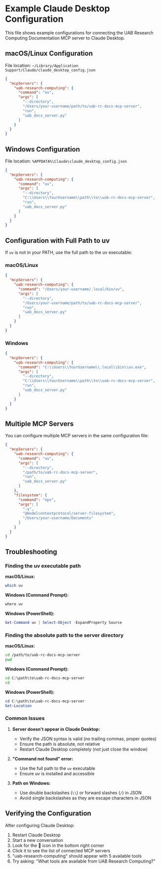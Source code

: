 # Example Claude Desktop Configuration

This file shows example configurations for connecting the UAB Research Computing
Documentation MCP server to Claude Desktop.

## macOS/Linux Configuration

File location: `~/Library/Application Support/Claude/claude_desktop_config.json`

```json
{
  "mcpServers": {
    "uab-research-computing": {
      "command": "uv",
      "args": [
        "--directory",
        "/Users/your-username/path/to/uab-rc-docs-mcp-server",
        "run",
        "uab_docs_server.py"
      ]
    }
  }
}
```

## Windows Configuration

File location: `%APPDATA%\Claude\claude_desktop_config.json`

```json
{
  "mcpServers": {
    "uab-research-computing": {
      "command": "uv",
      "args": [
        "--directory",
        "C:\\Users\\YourUsername\\path\\to\\uab-rc-docs-mcp-server",
        "run",
        "uab_docs_server.py"
      ]
    }
  }
}
```

## Configuration with Full Path to uv

If `uv` is not in your PATH, use the full path to the uv executable:

### macOS/Linux
```json
{
  "mcpServers": {
    "uab-research-computing": {
      "command": "/Users/your-username/.local/bin/uv",
      "args": [
        "--directory",
        "/Users/your-username/path/to/uab-rc-docs-mcp-server",
        "run",
        "uab_docs_server.py"
      ]
    }
  }
}
```

### Windows
```json
{
  "mcpServers": {
    "uab-research-computing": {
      "command": "C:\\Users\\YourUsername\\.local\\bin\\uv.exe",
      "args": [
        "--directory",
        "C:\\Users\\YourUsername\\path\\to\\uab-rc-docs-mcp-server",
        "run",
        "uab_docs_server.py"
      ]
    }
  }
}
```

## Multiple MCP Servers

You can configure multiple MCP servers in the same configuration file:

```json
{
  "mcpServers": {
    "uab-research-computing": {
      "command": "uv",
      "args": [
        "--directory",
        "/path/to/uab-rc-docs-mcp-server",
        "run",
        "uab_docs_server.py"
      ]
    },
    "filesystem": {
      "command": "npx",
      "args": [
        "-y",
        "@modelcontextprotocol/server-filesystem",
        "/Users/your-username/Documents"
      ]
    }
  }
}
```

## Troubleshooting

### Finding the uv executable path

**macOS/Linux:**
```bash
which uv
```

**Windows (Command Prompt):**
```cmd
where uv
```

**Windows (PowerShell):**
```powershell
Get-Command uv | Select-Object -ExpandProperty Source
```

### Finding the absolute path to the server directory

**macOS/Linux:**
```bash
cd /path/to/uab-rc-docs-mcp-server
pwd
```

**Windows (Command Prompt):**
```cmd
cd C:\path\to\uab-rc-docs-mcp-server
cd
```

**Windows (PowerShell):**
```powershell
cd C:\path\to\uab-rc-docs-mcp-server
Get-Location
```

### Common Issues

1. **Server doesn't appear in Claude Desktop:**
   - Verify the JSON syntax is valid (no trailing commas, proper quotes)
   - Ensure the path is absolute, not relative
   - Restart Claude Desktop completely (not just close the window)

2. **"Command not found" error:**
   - Use the full path to the `uv` executable
   - Ensure uv is installed and accessible

3. **Path on Windows:**
   - Use double backslashes (`\\`) or forward slashes (`/`) in JSON
   - Avoid single backslashes as they are escape characters in JSON

## Verifying the Configuration

After configuring Claude Desktop:

1. Restart Claude Desktop
2. Start a new conversation
3. Look for the 🔌 icon in the bottom right corner
4. Click it to see the list of connected MCP servers
5. "uab-research-computing" should appear with 5 available tools
6. Try asking: "What tools are available from UAB Research Computing?"
